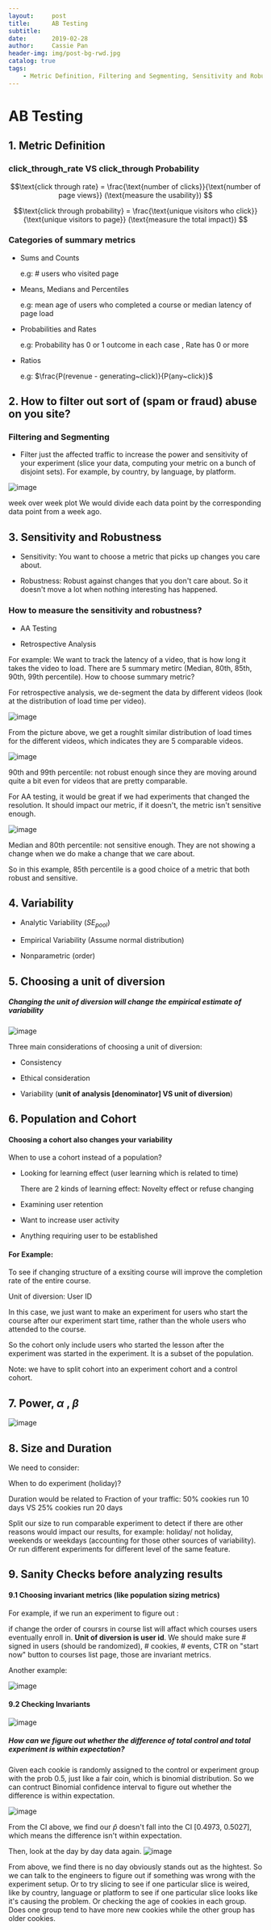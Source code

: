 ```yaml
---
layout:     post
title:      AB Testing
subtitle:   
date:       2019-02-28
author:     Cassie Pan
header-img: img/post-bg-rwd.jpg 
catalog: true
tags:
    - Metric Definition, Filtering and Segmenting, Sensitivity and Robustness, 
---
```


# AB Testing
## 1. Metric Definition 

### click_through_rate VS click_through Probability


$$\text{click through rate} = \frac{\text{number of clicks}}{\text{number of page views}} (\text{measure the usability}) $$

$$\text{click through probability} = \frac{\text{unique visitors who click}}{\text{unique visitors  to page}} (\text{measure the total impact}) $$

### Categories of summary metrics

- Sums and Counts 

  e.g:  # users who visited page

- Means, Medians and Percentiles

  e.g: mean age of users who completed a course or median latency of page load

- Probabilities and Rates

  e.g: Probability has 0 or 1 outcome in each case , Rate has 0 or more

- Ratios

  e.g: $\frac{P(revenue - generating~click)}{P(any~click)}$



## 2. How to filter out sort of (spam or fraud) abuse on you site?

### Filtering and Segmenting

- Filter just the affected traffic to increase the power and sensitivity of your experiment (slice your data, computing your metric on a bunch of disjoint sets).
For example, by country, by language, by platform.

![image](https://github.com/manpanmanpan/manpanmanpan.github.io/blob/master/img/1551747585(1).jpg?raw=true)

week over week plot
We would divide each data point by the corresponding data point from a week ago.

## 3. Sensitivity and Robustness

- Sensitivity: You want to choose a metric that picks up changes you care about.

- Robustness: Robust against changes that you don't care about. So it doesn't move a lot when nothing interesting has happened.

### How to measure the sensitivity and robustness?

- AA Testing

- Retrospective Analysis

For example: 
We want to track the latency of a video, that is how long it takes the video to load. 
There are 5 summary metirc (Median, 80th, 85th, 90th, 99th percentile). How to choose summary metric?

For retrospective analysis, we de-segment the data by different videos (look at the distribution of load time per video).

![image](https://github.com/manpanmanpan/manpanmanpan.github.io/blob/master/img/e08ef421f7bb8713b6f1e310897e7bf.png?raw=true)

From the picture above, we get a roughlt similar distribution of load times for the different videos, which indicates they are 5 comparable videos.

![image](https://github.com/manpanmanpan/manpanmanpan.github.io/blob/master/img/2f9a57632122bffb69c444e0ae07728.png?raw=true)

90th and 99th percentile: not robust enough since they are moving around quite a bit even for videos that are pretty comparable.

For AA testing, it would be great if we had experiments that changed the resolution. It should impact our metric, if it doesn't, the metric isn't sensitive enough. 

![image](https://github.com/manpanmanpan/manpanmanpan.github.io/blob/master/img/f115f30996594647d8ac09a4dbe751d.png?raw=true)

Median and 80th percentile: not sensitive enough. They are not showing a change when we do make a change that we care about.

So in this example, 85th percentile is a good choice of a metric that both robust and sensitive.

## 4. Variability

- Analytic Variability ($SE_{pool}$)

- Empirical Variability (Assume normal distribution)

- Nonparametric (order)


## 5.  Choosing a unit of diversion 

##### Changing the unit of diversion will change the empirical estimate of variability

![image](https://github.com/manpanmanpan/manpanmanpan.github.io/blob/master/img/2746d79ac705202ef3ceb3690b2986f.png?raw=true)

Three main considerations of choosing a unit of diversion:

- Consistency

- Ethical consideration

- Variability (**unit of analysis [denominator] VS  unit of diversion**)

## 6. Population and Cohort

#### Choosing a cohort also changes your variability

When to use a cohort instead of a population?

- Looking for learning effect (user learning which is related to time)
 
  There are 2 kinds of learning effect: Novelty effect or refuse changing

- Examining user retention

- Want to increase user activity

- Anything requiring user to be established

#### For Example:

To see if changing structure of a exsiting course will improve the completion rate of the entire course.

Unit of diversion: User ID

In this case, we just want to make an experiment for users who start the course after our experiment start time, rather than the whole users who attended to the course.

So the cohort only include users who started the lesson after the experiment was started in the experiment. It is a subset of the population. 

Note: we have to split cohort into an experiment cohort and a control cohort.

## 7. Power, $\alpha$ , $\beta$

![image](https://github.com/manpanmanpan/manpanmanpan.github.io/blob/master/img/1552621279(1).png?raw=true)


## 8. Size and Duration

We need to consider:

When to do experiment (holiday)?

Duration would be related to Fraction of your traffic:
50% cookies run 10 days  VS  25% cookies run 20 days

Split our size to run comparable experiment to detect if there are other reasons would impact our results, for example: holiday/ not holiday, weekends or weekdays (accounting for those other sources of variability). Or run different experiments for different level of the same feature. 


## 9. Sanity Checks before analyzing results

#### 9.1 Choosing invariant metrics (like population sizing metrics)

For example, if we run an experiment to figure out :

if change the order of coursrs in course list will affact which courses users eventually enroll in. **Unit of diversion is user id**. We should make sure # signed in users (should be randomized), # cookies, # events, CTR on "start now" button to courses list page, those are invariant metrics.

Another example:

![image](https://github.com/manpanmanpan/manpanmanpan.github.io/blob/master/img/1552639064(1).png?raw=true)


#### 9.2 Checking Invariants

![image](https://github.com/manpanmanpan/manpanmanpan.github.io/blob/master/img/1552639349.jpg?raw=true)

##### How can we figure out whether the difference of total control and total experiment is within expectation?

Given each cookie is randomly assigned to the control or experiment group with the prob 0.5, just like a fair coin, which is binomial distribution. So we can contruct Binomial confidence interval to figure out whether the difference is within expectation.

![image](https://github.com/manpanmanpan/manpanmanpan.github.io/blob/master/img/1552639892(1).jpg?raw=true)

From the CI above, we find our $\hat{p}$ doesn't fall into the CI [0.4973, 0.5027], which means the difference isn't within expectation.

Then, look at the day by day data again.
![image](https://github.com/manpanmanpan/manpanmanpan.github.io/blob/master/img/1552639948(1).jpg?raw=true)

From above, we find there is no day obviously stands out as the hightest. So we can talk to the engineers to figure out if something was wrong with the experiment setup. Or to try slicing to see if one particular slice is weired, like by country, language or platform to see if one particular slice looks like it's causing the problem. Or checking the age of cookies in each group. Does one group tend to have more new cookies while the other group has older cookies.